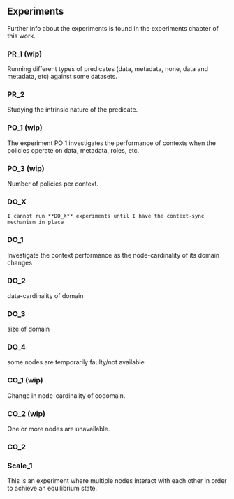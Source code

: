 ## Experiments

Further info about the experiments is found in the experiments chapter of this work.

### PR_1 (wip)

Running different types of predicates (data, metadata, none, data and metadata, etc) against some datasets.


### PR_2

Studying the intrinsic nature of the predicate.




### PO_1 (wip)

The experiment PO 1 investigates the performance of contexts when the policies operate on data, metadata, roles, etc.

### PO_3 (wip)

Number of policies per context.


### DO_X

```
I cannot run **DO_X** experiments until I have the context-sync mechanism in place
```

### DO_1

Investigate the context performance as the node-cardinality of its domain changes

### DO_2

data-cardinality of domain

### DO_3

size of domain

### DO_4

some nodes are temporarily faulty/not available



### CO_1 (wip)

Change in node-cardinality of codomain.

### CO_2 (wip)

One or more nodes are unavailable.


### CO_2




### Scale_1

This is an experiment where multiple nodes interact with each other in order to achieve an equilibrium state.



